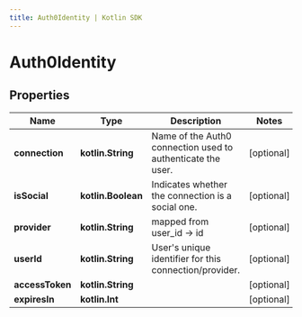 ```yaml
---
title: Auth0Identity | Kotlin SDK
---
```



# Auth0Identity

## Properties
Name | Type | Description | Notes
------------ | ------------- | ------------- | -------------
**connection** | **kotlin.String** | Name of the Auth0 connection used to authenticate the user.  |  [optional]
**isSocial** | **kotlin.Boolean** | Indicates whether the connection is a social one.  |  [optional]
**provider** | **kotlin.String** | mapped from user_id  -&gt; id |  [optional]
**userId** | **kotlin.String** | User&#39;s unique identifier for this connection/provider. |  [optional]
**accessToken** | **kotlin.String** |  |  [optional]
**expiresIn** | **kotlin.Int** |  |  [optional]



